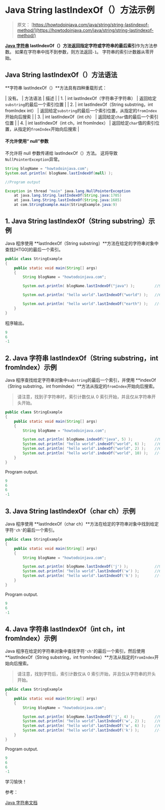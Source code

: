 # Java String lastIndexOf（）方法示例

> 原文： [https://howtodoinjava.com/java/string/string-lastindexof-method/](https://howtodoinjava.com/java/string/string-lastindexof-method/)

**[Java 字符串](https://howtodoinjava.com/java-string/) lastIndexOf（）**方法返回指定字符或字符串的**最后索引**作为方法参数。 如果在字符串中找不到参数，则方法返回`-1`。 字符串的索引计数器从零开始。

## Java String lastIndexOf（）方法语法

**字符串 lastIndexOf（）**方法具有四种重载形式：

| 没有。 | 方法语法 | 描述 |
| 1. | int lastIndexOf（字符串子字符串） | 返回给定`substring`的最后一个索引位置 |
| 2. | int lastIndexOf（String substring，int fromIndex int） | 返回给定`substring`的最后一个索引位置，从指定的`fromIndex`开始向后搜索 |
| 3. | int lastIndexOf（int ch） | 返回给定`char`值的最后一个索引位置 |
| 4. | int lastIndexOf（int ch，int fromIndex） | 返回给定`char`值的索引位置，从指定的`fromIndex`开始向后搜索 |

#### 不允许使用“ null”参数

不允许将 null 参数传递给 lastIndexOf（）方法。 这将导致`NullPointerException`异常。

```java
String blogName = "howtodoinjava.com";
System.out.println( blogName.lastIndexOf(null) );

//Program output

Exception in thread "main" java.lang.NullPointerException
	at java.lang.String.lastIndexOf(String.java:1705)
	at java.lang.String.lastIndexOf(String.java:1685)
	at com.StringExample.main(StringExample.java:9)

```

## 1\. Java String lastIndexOf（String substring）示例

Java 程序使用 **lastIndexOf（String substring）**方法在给定的字符串对象中查找[​​HTG0]的最后一个索引。

```java
public class StringExample 
{
    public static void main(String[] args) 
    {
        String blogName = "howtodoinjava.com";

        System.out.println( blogName.lastIndexOf("java") );			//9

        System.out.println( "hello world".lastIndexOf("world") );	//6

        System.out.println( "hello world".lastIndexOf("earth") );	//-1
    }
}

```

程序输出。

```java
9
6
-1

```

## 2\. Java 字符串 lastIndexOf（String substring，int fromIndex）示例

Java 程序查找给定字符串对象中`substring`的最后一个索引，并使用 **indexOf（String substring，int fromIndex）**方法从指定的`fromIndex`开始向后搜索。

> 请注意，找到子字符串时，索引计数仅从 0 索引开始，并且仅从字符串开头开始。

```java
public class StringExample 
{
    public static void main(String[] args) 
    {
        String blogName = "howtodoinjava.com";

        System.out.println( blogName.indexOf("java", 5) );			//9
        System.out.println( "hello world".indexOf("world", 6) );	//6
        System.out.println( "hello world".indexOf("world", 2) );	//6
        System.out.println( "hello world".indexOf("world", 10) );	//-1
    }
}

```

Program output.

```java
9
6
6
-1

```

## 3\. Java String lastIndexOf（char ch）示例

Java 程序使用 **lastIndexOf（char ch）**方法在给定的字符串对象中找到给定字符`'ch'`的最后一个索引。

```java
public class StringExample 
{
    public static void main(String[] args) 
    {
        String blogName = "howtodoinjava.com";

        System.out.println( blogName.lastIndexOf('j') );            //9
        System.out.println( "hello world".lastIndexOf('w') );       //6
        System.out.println( "hello world".lastIndexOf('k') );       //-1
    }
}

```

Program output.

```java
9
6
-1

```

## 4\. Java 字符串 lastIndexOf（int ch，int fromIndex）示例

Java 程序在给定的字符串对象中查找字符`'ch'`的最后一个索引，然后使用 **lastIndexOf（String substring，int fromIndex）**方法从指定的`fromIndex`开始向后搜索。

> 请注意，找到字符后，索引计数仅从 0 索引开始，并且仅从字符串的开头开始。

```java
public class StringExample 
{
    public static void main(String[] args) 
    {
        String blogName = "howtodoinjava.com";

        System.out.println( blogName.lastIndexOf('j', 4) );         //9
        System.out.println( "hello world".lastIndexOf('w', 2) );    //6
        System.out.println( "hello world".lastIndexOf('w', 6) );    //6
        System.out.println( "hello world".lastIndexOf('k') );       //-1
    }
}

```

Program output.

```java
9
6
6
-1

```

学习愉快！

参考：

[Java 字符串文档](https://docs.oracle.com/javase/10/docs/api/java/lang/String.html)